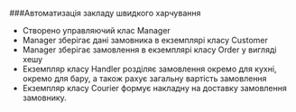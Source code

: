 ###Автоматизація закладу швидкого харчування
* Створено управляючий клас Manager
* Manager зберігає дані замовника в екземплярі класу Customer
* Manager зберігає замовлення в екземплярі класу Order у вигляді хешу
* Екземпляр класу Handler розділяє замовлення окремо для кухні, окремо для бару, а також рахує загальну вартість замовлення
* Екземпляр класу Courier формує накладну на доставку замовлення замовнику.
